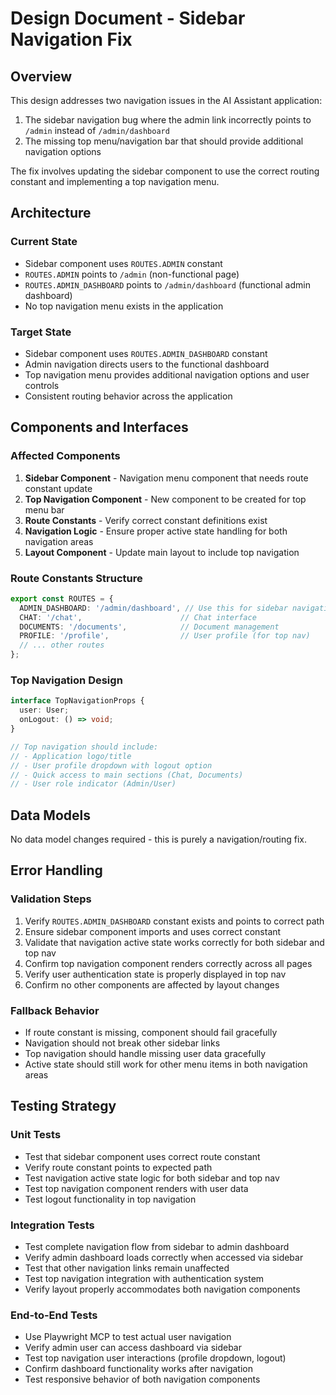 # Design Document - Sidebar Navigation Fix

## Overview

This design addresses two navigation issues in the AI Assistant application:
1. The sidebar navigation bug where the admin link incorrectly points to `/admin` instead of `/admin/dashboard`
2. The missing top menu/navigation bar that should provide additional navigation options

The fix involves updating the sidebar component to use the correct routing constant and implementing a top navigation menu.

## Architecture

### Current State
- Sidebar component uses `ROUTES.ADMIN` constant
- `ROUTES.ADMIN` points to `/admin` (non-functional page)
- `ROUTES.ADMIN_DASHBOARD` points to `/admin/dashboard` (functional admin dashboard)
- No top navigation menu exists in the application

### Target State
- Sidebar component uses `ROUTES.ADMIN_DASHBOARD` constant
- Admin navigation directs users to the functional dashboard
- Top navigation menu provides additional navigation options and user controls
- Consistent routing behavior across the application

## Components and Interfaces

### Affected Components
1. **Sidebar Component** - Navigation menu component that needs route constant update
2. **Top Navigation Component** - New component to be created for top menu bar
3. **Route Constants** - Verify correct constant definitions exist
4. **Navigation Logic** - Ensure proper active state handling for both navigation areas
5. **Layout Component** - Update main layout to include top navigation

### Route Constants Structure
```typescript
export const ROUTES = {
  ADMIN_DASHBOARD: '/admin/dashboard', // Use this for sidebar navigation
  CHAT: '/chat',                      // Chat interface
  DOCUMENTS: '/documents',            // Document management
  PROFILE: '/profile',                // User profile (for top nav)
  // ... other routes
};
```

### Top Navigation Design
```typescript
interface TopNavigationProps {
  user: User;
  onLogout: () => void;
}

// Top navigation should include:
// - Application logo/title
// - User profile dropdown with logout option
// - Quick access to main sections (Chat, Documents)
// - User role indicator (Admin/User)
```

## Data Models

No data model changes required - this is purely a navigation/routing fix.

## Error Handling

### Validation Steps
1. Verify `ROUTES.ADMIN_DASHBOARD` constant exists and points to correct path
2. Ensure sidebar component imports and uses correct constant
3. Validate that navigation active state works correctly for both sidebar and top nav
4. Confirm top navigation component renders correctly across all pages
5. Verify user authentication state is properly displayed in top nav
6. Confirm no other components are affected by layout changes

### Fallback Behavior
- If route constant is missing, component should fail gracefully
- Navigation should not break other sidebar links
- Top navigation should handle missing user data gracefully
- Active state should still work for other menu items in both navigation areas

## Testing Strategy

### Unit Tests
- Test that sidebar component uses correct route constant
- Verify route constant points to expected path
- Test navigation active state logic for both sidebar and top nav
- Test top navigation component renders with user data
- Test logout functionality in top navigation

### Integration Tests
- Test complete navigation flow from sidebar to admin dashboard
- Verify admin dashboard loads correctly when accessed via sidebar
- Test that other navigation links remain unaffected
- Test top navigation integration with authentication system
- Verify layout properly accommodates both navigation components

### End-to-End Tests
- Use Playwright MCP to test actual user navigation
- Verify admin user can access dashboard via sidebar
- Test top navigation user interactions (profile dropdown, logout)
- Confirm dashboard functionality works after navigation
- Test responsive behavior of both navigation components